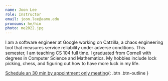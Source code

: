 ```yaml
---
name: Joon Lee
role: Instructor
email: joon.lee@aamu.edu
pronouns: he/him
photo: me2022.jpg
---
```

I am a software engineer at Google working on Catzilla, a chaos engineering tool that measures service reliability under adverse conditions. This semester, I am teaching CS 104 full time. I graduated from Cornell with degrees in Computer Science and Mathematics. My hobbies include lock picking, chess, and figuring out how to have more luck in my life.

[Schedule an 30 min by appointment only meeting](https://calendar.app.google/HQxDKczKKQAQuby96){: .btn .btn-outline }
